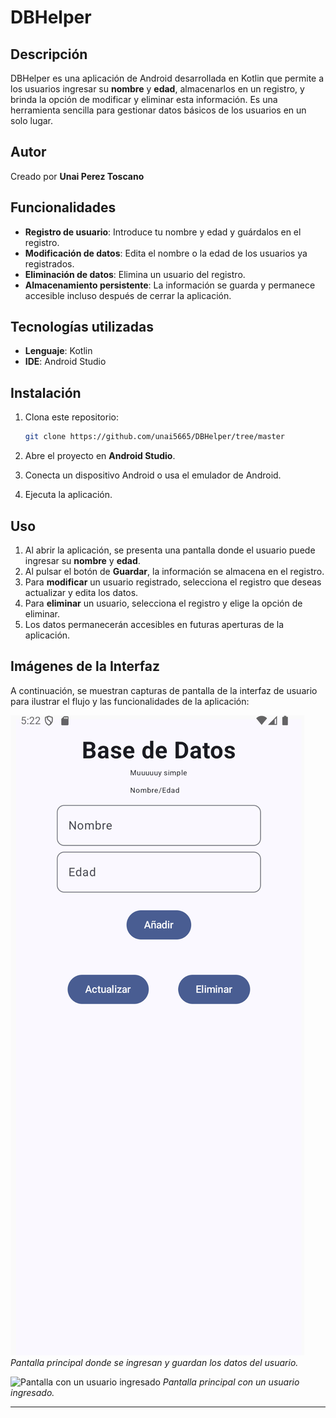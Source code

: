 # DBHelper

## Descripción

DBHelper es una aplicación de Android desarrollada en Kotlin que permite a los usuarios ingresar su **nombre** y **edad**, almacenarlos en un registro, y brinda la opción de modificar y eliminar esta información. Es una herramienta sencilla para gestionar datos básicos de los usuarios en un solo lugar.

## Autor

Creado por **Unai Perez Toscano**

## Funcionalidades

- **Registro de usuario**: Introduce tu nombre y edad y guárdalos en el registro.
- **Modificación de datos**: Edita el nombre o la edad de los usuarios ya registrados.
- **Eliminación de datos**: Elimina un usuario del registro.
- **Almacenamiento persistente**: La información se guarda y permanece accesible incluso después de cerrar la aplicación.

## Tecnologías utilizadas

- **Lenguaje**: Kotlin
- **IDE**: Android Studio

## Instalación

1. Clona este repositorio:

    ```bash
    git clone https://github.com/unai5665/DBHelper/tree/master
    ```

2. Abre el proyecto en **Android Studio**.
3. Conecta un dispositivo Android o usa el emulador de Android.
4. Ejecuta la aplicación.

## Uso

1. Al abrir la aplicación, se presenta una pantalla donde el usuario puede ingresar su **nombre** y **edad**.
2. Al pulsar el botón de **Guardar**, la información se almacena en el registro.
3. Para **modificar** un usuario registrado, selecciona el registro que deseas actualizar y edita los datos.
4. Para **eliminar** un usuario, selecciona el registro y elige la opción de eliminar.
5. Los datos permanecerán accesibles en futuras aperturas de la aplicación.

## Imágenes de la Interfaz

A continuación, se muestran capturas de pantalla de la interfaz de usuario para ilustrar el flujo y las funcionalidades de la aplicación:

![Pantalla principal](https://github.com/unai5665/DBHelper/blob/master/img1.PNG)
*Pantalla principal donde se ingresan y guardan los datos del usuario.*

![Pantalla con un usuario ingresado](ruta/de/tu/imagen2.png)
*Pantalla principal con un usuario ingresado.*

---

